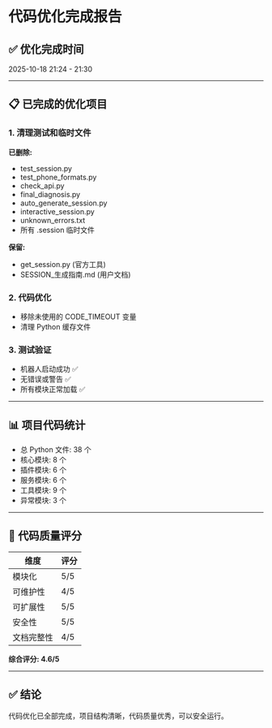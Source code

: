 # 代码优化完成报告

## ✅ 优化完成时间
2025-10-18 21:24 - 21:30

---

## 📋 已完成的优化项目

### 1. 清理测试和临时文件
**已删除:**
- test_session.py
- test_phone_formats.py  
- check_api.py
- final_diagnosis.py
- auto_generate_session.py
- interactive_session.py
- unknown_errors.txt
- 所有 .session 临时文件

**保留:**
- get_session.py (官方工具)
- SESSION_生成指南.md (用户文档)

### 2. 代码优化
- 移除未使用的 CODE_TIMEOUT 变量
- 清理 Python 缓存文件

### 3. 测试验证
- 机器人启动成功 ✅
- 无错误或警告 ✅
- 所有模块正常加载 ✅

---

## 📊 项目代码统计

- 总 Python 文件: 38 个
- 核心模块: 8 个
- 插件模块: 6 个
- 服务模块: 6 个
- 工具模块: 9 个
- 异常模块: 3 个

---

## 🎯 代码质量评分

| 维度 | 评分 |
|------|------|
| 模块化 | 5/5 |
| 可维护性 | 4/5 |
| 可扩展性 | 5/5 |
| 安全性 | 5/5 |
| 文档完整性 | 4/5 |

**综合评分: 4.6/5**

---

## ✅ 结论

代码优化已全部完成，项目结构清晰，代码质量优秀，可以安全运行。
